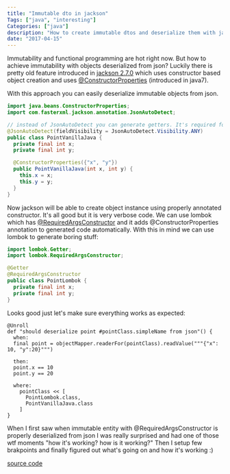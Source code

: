 ```yaml
---
title: "Immutable dto in jackson"
Tags: ["java", "interesting"]
Categories: ["java"]
description: "How to create immutable dtos and deserialize them with jackson"
date: "2017-04-15"
---
```



Immutability and functional programming are hot right now. But how to achieve immutability with
objects deserialized from json? Luckily there is pretty old feature introduced in [jackson
2.7.0](https://github.com/FasterXML/jackson-databind/blob/master/release-notes/VERSION) which uses
constructor based object creation and uses
[@ConstructorProperties](https://docs.oracle.com/javase/7/docs/api/java/beans/ConstructorProperties.html)
(introduced in java7).

<!--more-->

With this approach you can easily deserialize immutable objects from json.
```java
import java.beans.ConstructorProperties;
import com.fasterxml.jackson.annotation.JsonAutoDetect;

// instead of JsonAutoDetect you can generate getters. It's required for serialization
@JsonAutoDetect(fieldVisibility = JsonAutoDetect.Visibility.ANY)
public class PointVanillaJava {
  private final int x;
  private final int y;

  @ConstructorProperties({"x", "y"})
  public PointVanillaJava(int x, int y) {
    this.x = x;
    this.y = y;
  }
}
```

Now jackson will be able to create object instance using properly annotated constructor. It's all
good but it is very verbose code. We can use lombok which has
[@RequiredArgsConstructor](https://projectlombok.org/features/Constructor.html) and it adds
@ConstructorProperties annotation to generated code automatically. With this in mind we can use
lombok to generate boring stuff:

```java
import lombok.Getter;
import lombok.RequiredArgsConstructor;

@Getter
@RequiredArgsConstructor
public class PointLombok {
  private final int x;
  private final int y;
}
```

Looks good just let's make sure everything works as expected:

```
@Unroll
def "should deserialize point #pointClass.simpleName from json"() {
  when:
  final point = objectMapper.readerFor(pointClass).readValue("""{"x": 10, "y":20}""")

  then:
  point.x == 10
  point.y == 20

  where:
    pointClass << [
      PointLombok.class,
      PointVanillaJava.class
    ]
}
```

When I first saw when immutable entity with @RequiredArgsConstructor is properly deserialized from
json I was really surprised and had one of those wtf moments "how it's working? how is it working?"
Then I setup few brakpoints and finally figured out what's going on and how it's working :)

[source code](https://github.com/pchudzik/blog-example-immutable-dto)
